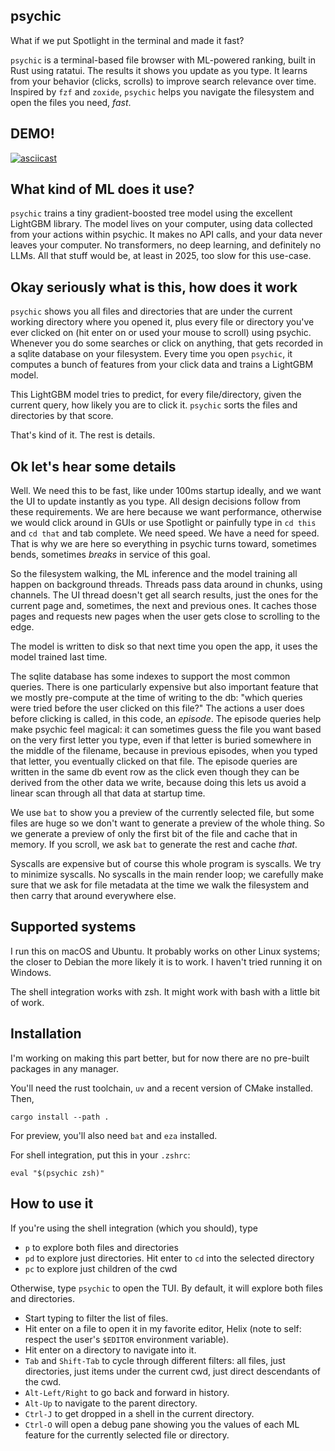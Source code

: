 ## psychic

What if we put Spotlight in the terminal and made it fast? 

`psychic` is a terminal-based file browser with ML-powered ranking, built in Rust using ratatui. The results it shows you update as you type. It learns from your behavior (clicks, scrolls) to improve search relevance over time. Inspired by `fzf` and `zoxide`, `psychic` helps you navigate the filesystem and open the files you need, *fast*.

## DEMO!

[![asciicast](https://asciinema.org/a/752725.svg)](https://asciinema.org/a/752725)

## What kind of ML does it use?

`psychic` trains a tiny gradient-boosted tree model using the excellent LightGBM library. The model lives on your computer, using data collected from your actions within psychic. It makes no API calls, and your data never leaves your computer. No transformers, no deep learning, and definitely no LLMs. All that stuff would be, at least in 2025, too slow for this use-case.

## Okay seriously what is this, how does it work

`psychic` shows you all files and directories that are under the current working directory where you opened it, plus every file or directory you've ever clicked on (hit enter on or used your mouse to scroll) using psychic. Whenever you do some searches or click on anything, that gets recorded in a sqlite database on your filesystem. Every time you open `psychic`, it computes a bunch of features from your click data and trains a LightGBM model.

This LightGBM model tries to predict, for every file/directory, given the current query, how likely you are to click it. `psychic` sorts the files and directories by that score.

That's kind of it. The rest is details.

## Ok let's hear some details

Well. We need this to be fast, like under 100ms startup ideally, and we want the UI to update instantly as you type. All design decisions follow from these requirements. We are here because we want performance, otherwise we would click around in GUIs or use Spotlight or painfully type in `cd this` and `cd that` and tab complete. We need speed. We have a need for speed. That is why we are here so everything in psychic turns toward, sometimes bends, sometimes *breaks* in service of this goal. 

So the filesystem walking, the ML inference and the model training all happen on background threads. Threads pass data around in chunks, using channels. The UI thread doesn't get all search results, just the ones for the current page and, sometimes, the next and previous ones. It caches those pages and requests new pages when the user gets close to scrolling to the edge.

The model is written to disk so that next time you open the app, it uses the model trained last time.

The sqlite database has some indexes to support the most common queries. There is one particularly expensive but also important feature that we mostly pre-compute at the time of writing to the db: "which queries were tried before the user clicked on this file?" The actions a user does before clicking is called, in this code, an *episode*. The episode queries help make psychic feel magical: it can sometimes guess the file you want based on the very first letter you type, even if that letter is buried somewhere in the middle of the filename, because in previous episodes, when you typed that letter, you eventually clicked on that file. The episode queries are written in the same db event row as the click even though they can be derived from the other data we write, because doing this lets us avoid a linear scan through all that data at startup time.

We use `bat` to show you a preview of the currently selected file, but some files are huge so we don't want to generate a preview of the whole thing. So we generate a preview of only the first bit of the file and cache that in memory. If you scroll, we ask `bat` to generate the rest and cache *that*.

Syscalls are expensive but of course this whole program is syscalls. We try to minimize syscalls. No syscalls in the main render loop; we carefully make sure that we ask for file metadata at the time we walk the filesystem and then carry that around everywhere else.

## Supported systems

I run this on macOS and Ubuntu. It probably works on other Linux systems; the closer to Debian the more likely it is to work. I haven't tried running it on Windows.

The shell integration works with zsh. It might work with bash with a little bit of work.

## Installation

I'm working on making this part better, but for now there are no pre-built packages in any manager.

You'll need the rust toolchain, `uv` and a recent version of CMake installed. Then,

`cargo install --path .`

For preview, you'll also need `bat` and `eza` installed.

For shell integration, put this in your `.zshrc`:

`eval "$(psychic zsh)"`

## How to use it

If you're using the shell integration (which you should), type

* `p` to explore both files and directories
* `pd` to explore just directories. Hit enter to `cd` into the selected directory
* `pc` to explore just children of the cwd

Otherwise, type `psychic` to open the TUI. By default, it will explore both files and directories.

* Start typing to filter the list of files.
* Hit enter on a file to open it in my favorite editor, Helix (note to self: respect the user's `$EDITOR` environment variable).
* Hit enter on a directory to navigate into it.
* `Tab` and `Shift-Tab` to cycle through different filters: all files, just directories, just items under the current cwd, just direct descendants of the cwd.
* `Alt-Left/Right` to go back and forward in history.
* `Alt-Up` to navigate to the parent directory.
* `Ctrl-J` to get dropped in a shell in the current directory.
* `Ctrl-O` will open a debug pane showing you the values of each ML feature for the currently selected file or directory.
